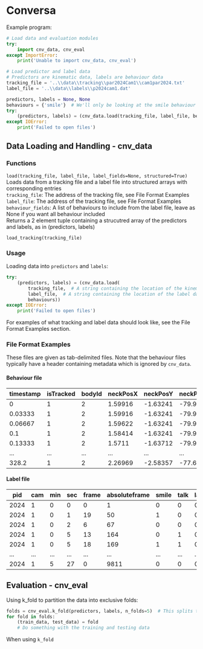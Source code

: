 # Conversa

Example program:
``` python
# Load data and evaluation modules
try:
    import cnv_data, cnv_eval
except ImportError:
    print('Unable to import cnv_data, cnv_eval')

# Load predictor and label data
# Predictors are kinematic data, labels are behaviour data
tracking_file = '..\\data\\tracking\\par2024Cam1\\cam1par2024.txt'
label_file = '..\\data\\labels\\p2024cam1.dat'

predictors, labels = None, None
behaviours = {'smile'}  # We'll only be looking at the smile behaviour
try:
    (predictors, labels) = (cnv_data.load(tracking_file, label_file, behaviours))
except IOError:
    print('Failed to open files')
```

## Data Loading and Handling - cnv_data

### Functions

```load(tracking_file, label_file, label_fields=None, structured=True)```  
    Loads data from a tracking file and a label file into structured arrays with corresponding entries  
    ```tracking_file```: The address of the tracking file, see File Format Examples      
    ```label_file```: The address of the tracking file, see File Format Examples  
    ```behaviour_fields```: A list of behaviours to include from the label file, leave as None if you want all behaviour included  
    Returns a 2 element tuple containing a strucutred array of the predictors and labels, as in (predictors, labels)   

```load_tracking(tracking_file)```

### Usage

Loading data into ```predictors``` and ```labels```:
``` python
try:
    (predictors, labels) = (cnv_data.load(
        tracking_file,  # A string containing the location of the kinematic tracking data
        label_file,  # A string containing the location of the label data
        behaviours))
except IOError:
    print('Failed to open files')
```

For examples of what tracking and label data should look like, see the File Format Examples section.

### File Format Examples

These files are given as tab-delimited files.  Note that the behaviour files typically have a header containing metadata which is ignored by ```cnv_data```.

#### Behaviour file

| timestamp | isTracked | bodyId | neckPosX | neckPosY | neckPosZ | ... | Jaw_Open |
|-----------|-----------|--------|----------|----------|----------|-----|----------|
| 0         | 1         | 2      | 1.59916  | -1.63241 | -79.9777 | ... | 0        |
| 0.03333   | 1         | 2      | 1.59916  | -1.63241 | -79.9777 | ... | 0        |
| 0.06667   | 1         | 2      | 1.59622  | -1.63241 | -79.9777 | ... | 0        |
| 0.1       | 1         | 2      | 1.58414  | -1.63241 | -79.9777 | ... | 0        |
| 0.13333   | 1         | 2      | 1.5711   | -1.63712 | -79.9777 | ... | 0        |
| ...       | ...       | ...    | ...      | ...      | ...      | ... | ...      |
| 328.2     | 1         | 2      | 2.26969  | -2.58357 | -77.6746 | ... | 1.77907  |

#### Label file

| pid  | cam | min | sec | frame | absoluteframe | smile | talk | laugh |
|------|-----|-----|-----|-------|---------------|-------|------|-------|
| 2024 | 1   | 0   | 0   | 0     | 1             | 0     | 0    | 0     |
| 2024 | 1   | 0   | 1   | 19    | 50            | 1     | 0    | 0     |
| 2024 | 1   | 0   | 2   | 6     | 67            | 0     | 0    | 0     |
| 2024 | 1   | 0   | 5   | 13    | 164           | 0     | 1    | 0     |
| 2024 | 1   | 0   | 5   | 18    | 169           | 1     | 1    | 0     |
| ...  | ... | ... | ... | ...   | ...           | ...   | ...  | ...   |
| 2024 | 1   | 5   | 27  | 0     | 9811          | 0     | 0    | 0     |

## Evaluation - cnv_eval

Using k_fold to partition the data into exclusive folds:
``` python
folds = cnv_eval.k_fold(predictors, labels, n_folds=5)  # This splits the data into 5 folds
for fold in folds:
    (train_data, test_data) = fold
    # Do something with the training and testing data
```
When using ```k_fold```

